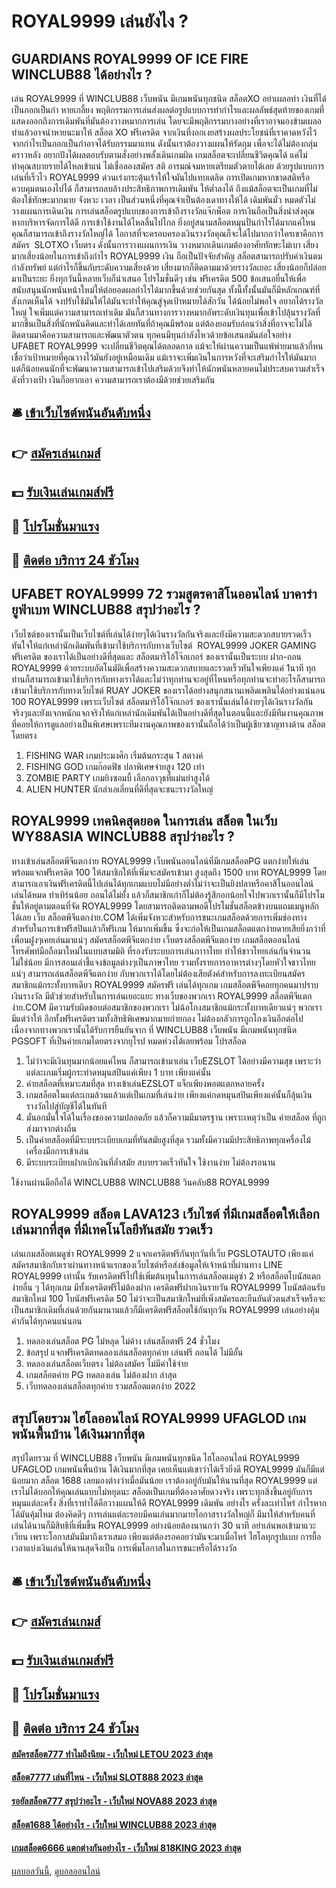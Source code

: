 # ROYAL9999 เล่นยังไง ?
## GUARDIANS ROYAL9999 OF ICE FIRE WINCLUB88 ได้อย่างไร ?
เล่น ROYAL9999 ที่ WINCLUB88 เว็บพนัน มีเกมพนันทุกชนิด สล็อตXO อย่าเผลอทำ เงินที่ได้เป็นกอกเป็นกำ หายเกลี้ยง พฤติกรรมการเล่นส่งผลต่อรูปแบบการทำกำไรและผลลัพธ์สุดท้ายของเกมที่แสดงออกถึงการเดิมพันที่มันต้องวางหมากการเล่น โดยจะมีพฤติกรรมบางอย่างที่เราอาจมองข้ามเผลอทำแล้วอาจนำหายนะมาให้ สล็อต XO ฟรีเครดิต จากเงินที่งอกเงยสร้างผลประโยชน์ที่เราคาดหวังไว้ จากกำไรเป็นกอกเป็นกำอาจได้รับกรรมมาแทน ดังนั้นเราต้องวางแผนให้รัดกุม เพื่อจะได้ไม่ต้องกลุ่มคราวหลัง อยากปังได้ผลตอบรับตามสั่งอย่างพลั้งเดินเกมผิด เกมสล็อตจะเปลี่ยนชีวิตคุณได้ แค่ไม่ทำคุณสบายรายได้ไหลเข้าแน่ ไม่เชื่อลองสมัคร
สติ อารมณ์จมหายเตรียมตัวตายได้เลย ด้วยรูปแบบการเล่นที่เร็วไว ROYAL9999 ด่วนเร่งกระตุ้นเร้าให้ใจมันไปแทบเตลิด การเปิดเกมหากขาดสติหรือควบคุมตนเองไปได้ ก็สามารถลบล้างประสิทธิภาพการเดิมพัน ให้ต่ำลงได้ ถึงแม้สล็อตจะเป็นเกมที่ไม่ต้องใช้ทักษะมากมาย จังหวะ เวลา เป็นส่วนหนึ่งที่คุณจำเป็นต้องเดาทางให้ได้
เดิมพันมั่ว หมดตัวไม่วางแผนการเดินเงิน การเล่นสล็อตรูปแบบของการเข้าถึงรางวัลแจ๊กพ็อต การเงินถือเป็นสิ่งนำส่งคุณ หากบริหารจัดการได้ดี การเข้าใช้งานได้ไหลลื่นไปไกล ยิ่งอยู่สนามสล็อตหมุนปั่นกำไรได้มากแค่ไหนคุณก็สามารถเข้าถึงรางวัลใหญ่ได้ โอกาสที่จะครอบครองเงินรางวัลคุณก็จะได้ไปมากกว่าใครเขาคือการ สมัคร  SLOTXO เว็บตรง ดังนั้นการวางแผนการเงิน วางหมากเดินเกมต้องอาศัยทักษะไม่เบา เสี่ยงมากเสี่ยงน้อยในการเข้าถึงกำไร ROYAL9999 เงิน ถือเป็นปัจจัยสำคัญ สล็อตสามารถปรับค่าเงินตมกำลังทรัพย์ แต่กำไรก็ขึ้นกับระดับความเสี่ยงด้วย เสี่ยงมากก็ติดตามมาด้วยรางวัลเยอะ เสี่ยงน้อยก็ปล่อยมาเป็นระยะ ยิ่งทุกวันนี้หลายเว็บก็นำเสนอ โปรโมชั่นดีๆ เช่น ฟรีเครดิต 500 ข้อเสนอยื่นให้เพื่อสนับสนุนนักพนันหน้าใหม่ให้ต่อยอดผลกำไรได้มากขึ้นด้วยช่วยกันสุด ทั้งนี้ทั้งนั้นมันก็มีหลักเกณฑ์ที่สังเกตเห็นได้ จงปรับใช้มันให้ได้มันจะทำให้คุณสู่จุดเป้าหมายได้สักวัน
ได้น้อยไม่พอใจ อยากได้รางวัลใหญ่ ใจเพิ่มแต่ความสามารถเท่าเดิม มันก็สวนทางการวางหมากอัพระดับเงินทุนเพื่อเข้าไปลุ้นรางวัลที่มากขึ้นเป็นสิ่งที่นักพนันคิดและทำได้เลยทันที่ถ้าคุณมีพร้อม แต่ต้องยอมรับก่อนว่าสิ่งที่อาจจะไม่ได้ติดตามมาคือความสามารถและพัฒนาตัวตน ทุกคนมีทุนกำลังไหวด้วยข้อเสนอมันล่อใจอย่าง UFABET ROYAL9999 จะเปลี่ยนชีวิตคุณได้ตลอดกาล แม้จะให้ผ่านความเป็นแพ้พ่ายมาแล้วกี่หน เชื่อว่าเป้าหมายที่คุณวางไว้มันยังอยู่เหมือนเดิม แม้เราจะเพิ่มเงินในการหวังที่จะเสริมกำไรให้มันมาก แต่ก็น้อยคนนักที่จะพัฒนาความสามารถเข้าไปเสริมด้วยจึงทำให้นักพนันหลายคนไม่ประสบความสำเร็จดังที่วางเป้า เงินก็อยากเอา ความสามารถเราต้องมีด้วยช่วยเสริมกัน

## 🛎 [เข้าเว็บไซต์พนันอันดับหนึ่ง](https://bit.ly/3SdLNi2)
## 👉 [สมัครเล่นเกมส์](https://bit.ly/3SdLNi2)
## 💵 [รับเงินเล่นเกมส์ฟรี](https://bit.ly/3dyRKHj)
## 👑 [โปรโมชั่นมาแรง](https://bit.ly/3dyRKHj)
## 📱 [ติดต่อ บริการ 24 ชัวโมง](https://bit.ly/3dyRKHj)

## UFABET ROYAL9999 72 รวมสูตรคาสิโนออนไลน์ บาคาร่า ยูฟ่าเบท WINCLUB88 สรุปว่าอะไร ?
เว็บไซต์ของเรานั้นเป็นเว็บไซต์ที่เล่นได้ง่ายๆได้เงินรางวัลกันจริงและยังมีความสะดวกสบายรวดเร็วทันใจให้แก่เหล่านักเดิมพันที่เข้ามาใช้บริการกับทางเว็บไซต์  ROYAL9999 JOKER GAMING ฟรีเครดิต ของเราได้เป็นอย่างดีที่สุดและ สล็อตมาริโอ้โจ๊กเกอร์ ของเรานั้นเป็นระบบ ฝาก-ถอน ROYAL9999 ด้วยระบบอัตโนมัติเพื่อสร้างความสะดวกสบายและรวดเร็วทันใจเพียงแค่ 1นาที ทุกท่านก็สามารถเข้ามาใช้บริการกับทางเราได้และไม่ว่าทุกท่านจะอยู่ที่ไหนหรือทุกท่านจะทำอะไรก็สามารถเข้ามาใช้บริการกับทางเว็บไซต์ RUAY JOKER ของเราได้อย่างสนุกสนานเพลิดเพลินได้อย่างแน่นอน 100 ROYAL9999 เพราะเว็บไซต์ สล็อตมาริโอ้โจ๊กเกอร์ ของเรานั้นเล่นได้ง่ายๆได้เงินรางวัลกันจริงๆและยังแจกหนักแจกจริงให้แก่เหล่านักเดิมพันได้เป็นอย่างดีที่สุดในตอนนี้และยังมีทีมงานคุณภาพที่คอยให้การดูแลอย่างเป็นพิเศษเพราะทีมงานคุณภาพของเรานั้นถือได้ว่าเป็นผู้เชียวชาญทางด้าน สล็อตโดยตรง
1. FISHING WAR เกมประมงศึก เริ่มต้นกระสุน 1 สตางค์
2. FISHING GOD เกมก๊อดฟิช ปลาพิเศษจ่ายสูง 120 เท่า
3. ZOMBIE PARTY เกมยิงซอมบี้ เลือกอาวุธที่แม่นยำสูงได้
4. ALIEN HUNTER นักล่าเอเลี่ยนที่ดีที่สุดจะชนะรางวัลใหญ่

## ROYAL9999 เทคนิคสุดยอด ในการเล่น สล็อต ในเว็บ WY88ASIA WINCLUB88 สรุปว่าอะไร ?
ทางเข้าเล่นสล็อตพีจีแตกง่าย ROYAL9999 เว็บพนันออนไลน์ที่มีเกมสล็อตPG แตกง่ายให้เล่น พร้อมแจกฟรีเครดิต 100 ให้สมาชิกให้ที่เพิ่มจะสมัครเข้ามา สูงสุดถึง 1500 บาท ROYAL9999 โดยสามารถเอาเงินฟรีเครดิตนี้ไปเล่นได้ทุกเกมแบบไม่มีอย่างต่ำไม่ว่าจะเป็นยิงปลาหรือคาสิโนออนไลน์ เล่นได้หมด ทำเทิร์นน้อย ถอนได้ไม่ยั้ง แล้วก็สมาชิกเก่าก็ไม่ต้องรู้สึกอกน้อยใจไปพวกเรานั้นก็มีโปรโมชั่นให้อยู่ตามตอนที่จัด ROYAL9999 โดยสามารถติดตามพอดีโปรโมชั่นสล็อตข้างบนแถมเมนูหลักได้เลย เว็บ สล็อตพีจีแตกง่าย.COM ได้เพิ่มจังหวะสำหรับการชนะเกมสล็อตด้วยการเพิ่มช่องทางสำหรับในการเข้าฟรีสปินแล้วก็ฟรีเกม ให้มากเพิ่มขึ้น ซึ่งจะก่อให้เป็นเกมสล็อตแตกง่ายดายเสียยิ่งกว่าที่เพื่อนฝูงๆเคยเล่นมาแน่ๆ สมัครสล็อตพีจีแตกง่าย
เว็บตรงสล็อตพีจีแตกง่าย เกมสล็อตออนไลน์โทรศัพท์มือถือมาใหม่ในแบบสามมิติ ที่รองรับระบบการเล่นภาาาไทย ทำให้ชาวไทยเล่นกันจำนวนไม่ใช่น้อย มีการสอนเล่าชี้แจงข้อมูลต่างๆเป็นภาษาไทย รวมทั้งรายการอาหารต่างๆโดยหัวใจชาวไทยแน่ๆ สามารถเล่นสล็อตพีจีแตกง่าย กับพวกเราได้โดยไม่ต้องเสียตังค์สำหรับการลงทะเบียนสมัครสมาชิกแม้กระทั้งบาทเดียว ROYAL9999 สมัครฟรี เล่นได้ทุกเกม เกมสล็อตพีจีคอยทุกคนมาปราบเงินรางวัล มีตัวช่วยสำหรับในการเล่นเยอะแยะ ทางเว็บของพวกเรา ROYAL9999 สล็อตพีจีแตกง่าย.COM มีความรับผิดชอบต่อสมาชิกของพวกเรา ไม่ฉ้อโกงสมาชิกแม้กระทั้งบาทเดียวแน่ๆ พวกเรามีแต่ว่าให้ อีกทั้งฟรีเครดิตรวมทั้งสิทธิพิเศษมากมายก่ายกอง ไม่ต้องกลัวการถูกโกงเงินอีกต่อไปเนื่องจากทางพวกเรานั้นได้รับการยืนยันจาก ที่ WINCLUB88 เว็บพนัน มีเกมพนันทุกชนิด PGSOFT ที่เป็นค่ายเกมโดยตรงจากยุโรป หมดห่วงได้เลยพร้อม โปรสล็อต
1. ไม่ว่าจะมีเงินทุนมากน้อยแค่ไหน ก็สามารถเข้ามาเล่น เว็บEZSLOT ได้อย่างมีความสุข เพราะว่าแต่ละเกมเริ่มผู้กระทำดหมุนสปินแค่เพียง 1 บาท เพียงแค่นั้น
2. ค่ายสล็อตที่เหมาะสมที่สุด ทางเข้าเล่นEZSLOT แจ็กเพียงพอตแตกหลายครั้ง
3. เกมสล็อตในแต่ละเกมล้วนแล้วแต่เป็นเกมที่เล่นง่าย เพียงแค่กดหมุนสปินเพียงแค่นั้นก็ลุ้นเงินรางวัลไปสู่บัญชีได้ในทันที
4. มั่นอกมั่นใจได้ในเรื่องของความปลอดภัย แล้วก็ความมีมาตรฐาน เพราะเหตุว่าเป็น ค่ายสล็อต ที่ถูกส่งมาจากต่างถิ่น
5. เป็นค่ายสล็อตที่มีระบบระเบียบเกมที่ทันสมัยสูงที่สุด รวมทั้งมีความมีประสิทธิภาพทุกเครื่องไม้เครื่องมือการเข้าเล่น
6. มีระบบระเบียบฝากเบิกเงินที่ล้ำสมัย สบายรวดเร็วทันใจ ใช้งานง่าย ไม่ต้องรอนาน

ใช้งานผ่านมือถือได้ WINCLUB88 WINCLUB88 วินคลับ88 ROYAL9999

## ROYAL9999 สล็อต LAVA123 เว็บไซต์ ที่มีเกมสล็อตให้เลือกเล่นมากที่สุด ที่มีเทคโนโลยีทันสมัย รวดเร็ว
เล่นเกมสล็อตเมดูซ่า ROYAL9999 2 แจกเครดิตฟรีกันทุกวันที่เว็บ PGSLOTAUTO เพียงแค่สมัครสมาชิกกับเราผ่านทางหน้าแรกของเว็บไซต์หรือส่งข้อมูลให้เจ้าหน้าที่ผ่านทาง LINE ROYAL9999 เท่านั้น รับเครดิตฟรีไปใช้เพิ่มต้นทุนในการเล่นสล็อตเมดูซ่า 2 หรือสล็อตโบนัสแตกง่ายอื่น ๆ ได้ทุกเกม มีทั้งเครดิตฟรีไม่ต้องฝาก เครดิตฟรีฝากเงินรายวัน ROYAL9999 โบนัสต้อนรับสมาชิกใหม่ 100 โบนัสฟรีเครดิต 50 ไม่ว่าจะเป็นสมาชิกใหม่ที่เพิ่งสมัครและยืนยันตัวตนสำเร็จหรือจะเป็นสมาชิกเดิมที่เล่นด้วยกันมานานแล้วก็มีเครดิตฟรีสล็อตใช้กันทุกวัน ROYAL9999 เล่นอย่างคุ้มค่ากันได้ทุกคนแน่นอน
1. ทดลองเล่นสล็อต PG ไม่หลุด ไม่ค้าง เล่นสล็อตฟรี 24 ชั่วโมง
2. ข้อสรุป แจกฟรีเครดิตทดลองเล่นสล็อตทุกค่าย เล่นฟรี ถอนได้ ไม่มีอั้น
3. ทดลองเล่นสล็อตเว็บตรง ไม่ต้องสมัคร ไม่มีค่าใช้จ่าย
4. เกมสล็อตค่าย PG ทดลองเล่น ไม่ต้องฝาก ล่าสุด
5. เว็บทดลองเล่นสล็อตทุกค่าย รวมสล็อตแตกง่าย 2022

## สรุปโดยรวม ไฮโลออนไลน์ ROYAL9999 UFAGLOD เกมพนันพื้นบ้าน ได้เงินมากที่สุด
สรุปโดยรวม ที่ WINCLUB88 เว็บพนัน มีเกมพนันทุกชนิด ไฮโลออนไลน์ ROYAL9999 UFAGLOD เกมพนันพื้นบ้าน ได้เงินมากที่สุด เคยเห็นแต่เขาว่าได้เร็วยิ่งดี ROYAL9999 มันก็มีแต่น้อยมาก สล็อต 1688 เลยมองต่างว่าเมื่อมันน้อย เราต้องอยู่กับมันให้นานที่สุด ROYAL9999 แต่เราไม่ได้บอกให้คุณเล่นแบบไม่หยุดนะ สล็อตเป็นเกมที่ต้องอาศัยดวงจริง เพราะทุกสิ่งขึ้นอยู่กับการหมุนแต่ละครั้ง สิ่งที่เราทำได้คือวางแผนให้ดี ROYAL9999 เดิมพัน อย่างไร ครั้งละเท่าไหร่ กำไรหากได้มันคุ้มไหม ต้องคิดดีๆ การเล่นแต่ละรอบมีคนเล่นมากมายโอกาสรางวัลใหญ่ก็ มีมาให้สำหรับคนที่เล่นได้นานก็มีสิทธิที่เพิ่มขึ้น ROYAL9999 อย่างน้อยต้องนานกว่า 30 นาที อย่าเล่นพอเข้ามาแวะเวียน เพราะโอกาสมันมีมาถึงเราเสมอ เพียงแต่ต้องรอคอยว่ามันจะมาเมื่อไหร่ ไฮโลทุกรูปแบบ การยื้อเวลาแบ่งเงินเล่นให้นานสุดจึงเป็น การเพิ่มโอกาสในการชนะหรือได้รางวัล

## 🛎 [เข้าเว็บไซต์พนันอันดับหนึ่ง](https://bit.ly/3SdLNi2)
## 👉 [สมัครเล่นเกมส์](https://bit.ly/3SdLNi2)
## 💵 [รับเงินเล่นเกมส์ฟรี](https://bit.ly/3dyRKHj)
## 👑 [โปรโมชั่นมาแรง](https://bit.ly/3dyRKHj)
## 📱 [ติดต่อ บริการ 24 ชัวโมง](https://bit.ly/3dyRKHj)

#### [สมัครสล็อต777 ทำไมถึงนิยม - เว็บใหม่ LETOU 2023 ล่าสุด](https://atom.io/themes/สมัครสล็อต777%20ทำไมถึงนิยม%20-%20เว็บใหม่%20letou%202023%20ล่าสุด)
#### [สล็อต7777 เล่นที่ไหน - เว็บใหม่ SLOT888 2023 ล่าสุด](https://atom.io/themes/สล็อต7777%20เล่นที่ไหน%20-%20เว็บใหม่%20slot888%202023%20ล่าสุด)
#### [รอยัลสล็อต777 สรุปว่าอะไร - เว็บใหม่ NOVA88 2023 ล่าสุด](https://atom.io/themes/รอยัลสล็อต777%20สรุปว่าอะไร%20-%20เว็บใหม่%20nova88%202023%20ล่าสุด)
#### [สล็อต1688 ได้อย่างไร - เว็บใหม่ WINCLUB88 2023 ล่าสุด](https://atom.io/themes/สล็อต1688%20ได้อย่างไร%20-%20เว็บใหม่%20winclub88%202023%20ล่าสุด)
#### [เกมสล็อต6666 แตกต่างกันอย่างไร - เว็บใหม่ 818KING 2023 ล่าสุด](https://atom.io/themes/เกมสล็อต6666%20แตกต่างกันอย่างไร%20-%20เว็บใหม่%20818king%202023%20ล่าสุด)

[ผลบอลวันนี้](https://siamsport.tv "ผลบอลวันนี้"), [ดูบอลออนไลน์](https://siamsport.tv/ดูบอลสด "ดูบอลออนไลน์")